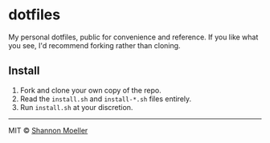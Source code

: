 # dotfiles

My personal dotfiles, public for convenience and reference. If you like what you see, I'd
recommend forking rather than cloning.

## Install

1. Fork and clone your own copy of the repo.
2. Read the `install.sh` and `install-*.sh` files entirely.
3. Run `install.sh` at your discretion.

----

MIT © [Shannon Moeller](http://shannonmoeller.com)
